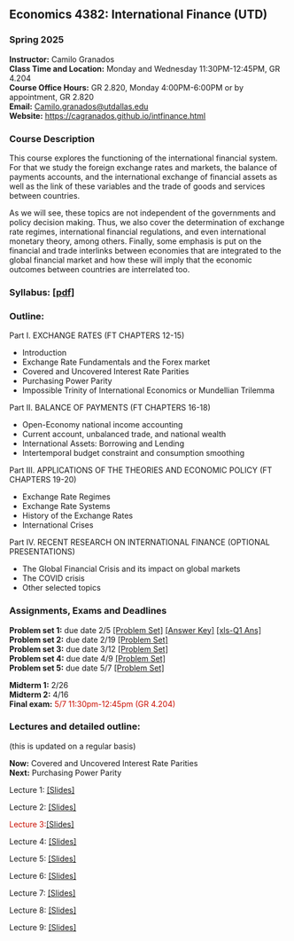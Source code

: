 ## Economics 4382: International Finance (UTD)
### Spring 2025

**Instructor:** Camilo Granados \
**Class Time and Location:** Monday and Wednesday 11:30PM-12:45PM, GR 4.204 \
**Course Office Hours:** GR 2.820, Monday 4:00PM-6:00PM or by appointment, GR 2.820 \
**Email:** Camilo.granados@utdallas.edu \
**Website:** <a href="https://cagranados.github.io/intfinance.html"><u>https://cagranados.github.io/intfinance.html</u></a> 


### Course Description

This course explores the functioning of the international financial system. For that we study the foreign exchange rates and markets, the balance of payments accounts, and the international exchange of financial assets as well as the link of these variables and the trade of goods and services between countries. 

As we will see, these topics are not independent of the governments and policy decision making. Thus, we also cover the determination of exchange rate regimes, international financial regulations, and even international monetary theory, among others. Finally, some emphasis is put on the financial and trade interlinks between economies that are integrated to the global financial market and how these will imply that the economic outcomes between countries are interrelated too.


### Syllabus:  <a href="https://cagranados.github.io/files/intfinspr25/IntFinSpr25_syllabus.pdf"><u>[pdf]</u></a>


### Outline:

Part I. EXCHANGE RATES (FT CHAPTERS 12-15)

-	Introduction
-	Exchange Rate Fundamentals and the Forex market
-	Covered and Uncovered Interest Rate Parities
-	Purchasing Power Parity
-	Impossible Trinity of International Economics or Mundellian Trilemma

Part II. BALANCE OF PAYMENTS (FT CHAPTERS 16-18)

-	Open-Economy national income accounting
-	Current account, unbalanced trade, and national wealth
-	International Assets: Borrowing and Lending
-	Intertemporal budget constraint and consumption smoothing

Part III. APPLICATIONS OF THE THEORIES AND ECONOMIC POLICY (FT CHAPTERS 19-20)

-   Exchange Rate Regimes
-   Exchange Rate Systems
-	History of the Exchange Rates
-	International Crises

Part IV. RECENT RESEARCH ON INTERNATIONAL FINANCE (OPTIONAL PRESENTATIONS)

-	The Global Financial Crisis and its impact on global markets
-	The COVID crisis 
-	Other selected topics

### Assignments, Exams and Deadlines

**Problem set 1:** due date 2/5 <a href="https://cagranados.github.io/files/intfinspr25/ps1_IntFin.pdf"><u>[Problem Set]</u></a> <a href="https://cagranados.github.io/files/intfinspr24/ps1_IntFin_AnsKey.pdf"><u>[Answer Key]</u></a> <a href="https://cagranados.github.io/files/intfinspr24/ExchangeRatesFRED.xls"><u>[xls-Q1 Ans]</u></a> \
**Problem set 2:** due date 2/19 <a href="https://cagranados.github.io/files/intfinspr25/ps2_IntFin.pdf"><u>[Problem Set]</u></a> <!-- <a href="https://cagranados.github.io/files/intfinspr24/ps2_IntFin_AnsKey.pdf"><u>[Answer Key]</u></a> --> \
**Problem set 3:** due date 3/12 <a href="https://cagranados.github.io/files/intfinspr25/ps3_IntFin.pdf"><u>[Problem Set]</u></a> <!-- <a href="https://cagranados.github.io/files/intfinspr24/ps3_IntFin_AnsKey.pdf"><u>[Answer Key]</u></a> --> \
**Problem set 4:** due date 4/9 <a href="https://cagranados.github.io/files/intfinspr254/ps4_IntFin.pdf"><u>[Problem Set]</u></a> <!-- <a href="https://cagranados.github.io/files/intfinspr24/ps4_IntFin_AnsKey.pdf"><u>[Answer Key]</u></a> --> \
**Problem set 5:** due date 5/7 <a href="https://cagranados.github.io/files/intfinspr25/ps5_IntFin.pdf"><u>[Problem Set]</u></a> <!-- <a href="https://cagranados.github.io/files/intfinspr24/ps5_IntFin_AnsKey.pdf"><u>[Answer Key]</u></a> -->

**Midterm 1:** 2/26 <!-- <a href="https://cagranados.github.io/files/intfinspr25/midterm1_IntFin_AnsKey.pdf"><u>[Answer Key]</u></a> --> \
**Midterm 2:** 4/16 <!-- <a href="https://cagranados.github.io/files/intfinspr25/midterm2_IntFin_AnsKey.pdf"><u>[Answer Key]</u></a> --> \
**Final exam:** <font color="scarlet"> 5/7 11:30pm-12:45pm (GR 4.204)</font> <!-- <a href="https://cagranados.github.io/files/intfinspr25/FinalExam_IntFin_AnsKey.pdf"><u>[Answer Key]</u></a>  -->




### Lectures and detailed outline: 
(this is updated on a regular basis)

**Now:** Covered and Uncovered Interest Rate Parities \
**Next:** Purchasing Power Parity

Lecture 1: <a href="https://cagranados.github.io/files/intfinspr25/L1_part1_Intro.pdf"><u>[Slides]</u></a> 
<!-- <a href="https://cagranados.github.io/files/intfinspr24/L1_part1_Intro_wNotes.pdf"><u>[Annotated Slides]</u></a> -->

Lecture 2: <a href="https://cagranados.github.io/files/intfinspr25/L2_part1_ER.pdf"><u>[Slides]</u></a> 
<!-- <a href="https://cagranados.github.io/files/intfinspr24/L2_part1_ER_wNotes.pdf"><u>[Annotated Slides]</u></a> -->

<font color="scarlet">Lecture 3:</font><a href="https://cagranados.github.io/files/intfinspr25/L3_part1_ERLongRun.pdf"><u>[Slides]</u></a> 
<!-- <a href="https://cagranados.github.io/files/intfinspr24/L3_part1_ERLongRun_wNotes.pdf"><u>[Annotated Slides]</u></a> -->

Lecture 4: <a href="https://cagranados.github.io/files/intfinspr25/L4_part1_ERShortRun.pdf"><u>[Slides]</u></a> 
<!-- <a href="https://cagranados.github.io/files/intfinspr24/L4_part1_ERShortRun_wNotes.pdf"><u>[Annotated Slides]</u></a> --> 

Lecture 5: <a href="https://cagranados.github.io/files/intfinspr25/L5_part2_BOP.pdf"><u>[Slides]</u></a>
<!-- <a href="https://cagranados.github.io/files/intfinspr24/L5_part2_BOP_wNotes.pdf"><u>[Annotated Slides]</u></a> -->

Lecture 6: <a href="https://cagranados.github.io/files/intfinspr25/L6_part2_LRBCandGains.pdf"><u>[Slides]</u></a>
<!-- <a href="https://cagranados.github.io/files/intfinspr24/L6_part2_LRBCandGains_wNotes.pdf"><u>[Annotated Slides]</u></a> -->

Lecture 7: <a href="https://cagranados.github.io/files/intfinspr25/L7_part2_OpenEcPolicySR.pdf"><u>[Slides]</u></a>
<!-- <a href="https://cagranados.github.io/files/intfinspr24/L7_part2_OpenEcPolicySR_wNotes.pdf"><u>[Annotated Slides]</u></a> -->

Lecture 8: <a href="https://cagranados.github.io/files/intfinspr25/L8_part3_FixedAndFloatingER.pdf"><u>[Slides]</u></a>
<!-- <a href="https://cagranados.github.io/files/intfinspr24/L8_part3_FixedAndFloatingER_wNotes.pdf"><u>[Annotated Slides]</u></a> -->

Lecture 9: <a href="https://cagranados.github.io/files/intfinspr25/L9_part3_ERPegs.pdf"><u>[Slides]</u></a>
<!-- <a href="https://cagranados.github.io/files/intfinspr24/L9_part3_ERPegs_wNotes.pdf"><u>[Annotated Slides]</u></a> -->

<!-- Lecture 10: <a href="https://cagranados.github.io/files/intfinspr25/L10_part3_TheEuro.pdf"><u>[Slides]</u></a> -->
<!-- <a href="https://cagranados.github.io/files/intfinspr24/L10_part3_TheEuro_wNotes.pdf"><u>[Annotated Slides]</u></a> -->
